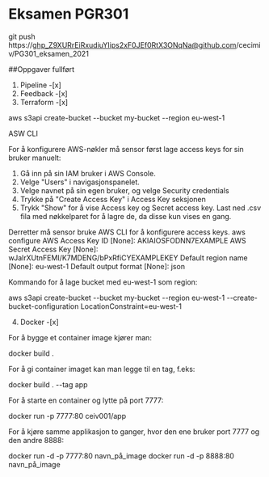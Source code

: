 # Eksamen PGR301


git push https://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@github.com/cecimiv/PG301_eksamen_2021

##Oppgaver fullført

1. Pipeline -[x]
2. Feedback -[x]
3. Terraform -[x]

aws s3api create-bucket --bucket my-bucket --region eu-west-1

ASW CLI

For å konfigurere AWS-nøkler må sensor først lage access keys for sin bruker manuelt:

 1. Gå inn på sin IAM bruker i AWS Console.
 2. Velge "Users" i navigasjonspanelet.
 3. Velge navnet på sin egen bruker, og velge Security credentials
 4. Trykke på "Create Access Key" i Access Key seksjonen
 5. Trykk "Show" for å vise Access key og Secret access key. Last ned .csv fila med nøkkelparet for å lagre de, da
    disse kun vises en gang.

Derretter må sensor bruke AWS CLI for å konfigurere access keys.
    aws configure
    AWS Access Key ID [None]: AKIAIOSFODNN7EXAMPLE
    AWS Secret Access Key [None]: wJalrXUtnFEMI/K7MDENG/bPxRfiCYEXAMPLEKEY
    Default region name [None]: eu-west-1
    Default output format [None]: json

Kommando for å lage bucket med eu-west-1 som region:

aws s3api create-bucket --bucket my-bucket --region eu-west-1 --create-bucket-configuration LocationConstraint=eu-west-1

4. Docker -[x]

For å bygge et container image kjører man:

 docker build . 

 For å gi container imaget kan man legge til en tag, f.eks:

 docker build . --tag app

For å starte en container og lytte på port 7777:

 docker run -p 7777:80 ceiv001/app

For å kjøre samme applikasjon to ganger, hvor den ene bruker port 7777 og den andre 8888:

docker run -d -p 7777:80 navn_på_image
docker run -d -p 8888:80 navn_på_image


 